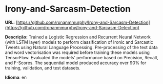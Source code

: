 # Irony-and-Sarcasm-Detection
**URL**: [https://github.com/ronanmmurphy/Irony-and-Sarcasm-Detection](https://github.com/ronanmmurphy/Irony-and-Sarcasm-Detection)

**Descrição**: Trained a Logistic Regression and Recurrent Neural Network (with LSTM layer) models to perform classification of Ironic and Sarcastic Tweets using Natural Language Processing. Pre-processing of the text data and word vectorisation was required before training these models using TensorFlow. Evaluated the models' performance based on Precision, Recall, and F-Scores. The sequential model produced accuracy over 90% for training, validation, and test datasets.

**Idioma**: en
